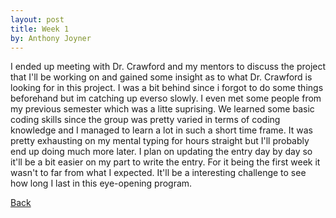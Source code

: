 ```yaml
---
layout: post
title: Week 1
by: Anthony Joyner
---
```


I ended up meeting with Dr. Crawford and my mentors to discuss the project 
that I'll be working on and gained some insight as to what Dr. Crawford is looking for 
in this project. I was a bit behind since i forgot to do some things beforehand but
im catching up everso slowly. I even met some people from my previous semester which
was a litte suprising. We learned some basic coding skills since the group was
pretty varied in terms of coding knowledge and I managed to learn a lot in such a short
time frame. It was pretty exhausting on my mental typing for hours straight but I'll
probably end up doing much more later. I plan on updating the entry day by day so it'll
be a bit easier on my part to write the entry. For it being the first week it wasn't to
far from what I expected. It'll be a interesting challenge to see how long I last in this 
eye-opening program. 

[Back](./)
